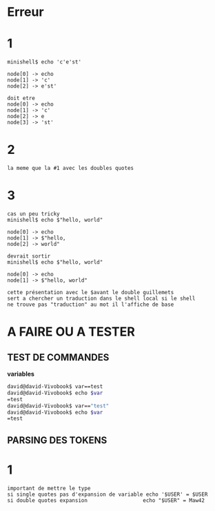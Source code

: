 # Erreur

# 1	
	minishell$ echo 'c'e'st'

	node[0] -> echo
	node[1] -> 'c'
	node[2] -> e'st'

	doit etre
	node[0] -> echo
	node[1] -> 'c'
	node[2] -> e
	node[3] -> 'st'
# 2
	la meme que la #1 avec les doubles quotes
# 3
	cas un peu tricky
	minishell$ echo $"hello, world"

	node[0] -> echo
	node[1] -> $"hello,
	node[2] -> world"

	devrait sortir
	minishell$ echo $"hello, world"

	node[0] -> echo
	node[1] -> $"hello, world"

	cette présentation avec le $avant le double guillemets 
	sert a chercher un traduction dans le shell local si le shell
	ne trouve pas "traduction" au mot il l'affiche de base 


# A FAIRE OU A TESTER

## TEST DE COMMANDES

**variables**

``` bash
david@david-Vivobook$ var==test
david@david-Vivobook$ echo $var
=test
david@david-Vivobook$ var=="test"
david@david-Vivobook$ echo $var
=test
```

## PARSING DES TOKENS

# 1
	important de mettre le type
	si single quotes pas d'expansion de variable echo '$USER' = $USER
	si double quotes expansion					echo "$USER" = Maw42 
